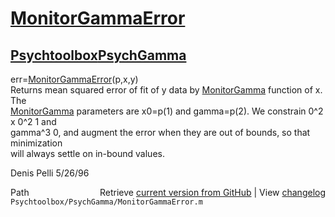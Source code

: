 # [MonitorGammaError](MonitorGammaError)
## [Psychtoolbox](Psychtoolbox)[PsychGamma](PsychGamma)

err=[MonitorGammaError](MonitorGammaError)(p,x,y)  
Returns mean squared error of fit of y data by [MonitorGamma](MonitorGamma) function of x. The  
[MonitorGamma](MonitorGamma) parameters are x0=p(1) and gamma=p(2). We constrain 0^2 x 0^2 1 and  
gamma^3 0, and augment the error when they are out of bounds, so that minimization  
will always settle on in-bound values.  
  
Denis Pelli 5/26/96  




<div class="code_header" style="text-align:right;">
  <span style="float:left;">Path&nbsp;&nbsp;</span> <span class="counter">Retrieve <a href=
  "https://raw.github.com/Psychtoolbox-3/Psychtoolbox-3/beta/Psychtoolbox/PsychGamma/MonitorGammaError.m">current version from GitHub</a> | View <a href=
  "https://github.com/Psychtoolbox-3/Psychtoolbox-3/commits/beta/Psychtoolbox/PsychGamma/MonitorGammaError.m">changelog</a></span>
</div>
<div class="code">
  <code>Psychtoolbox/PsychGamma/MonitorGammaError.m</code>
</div>

